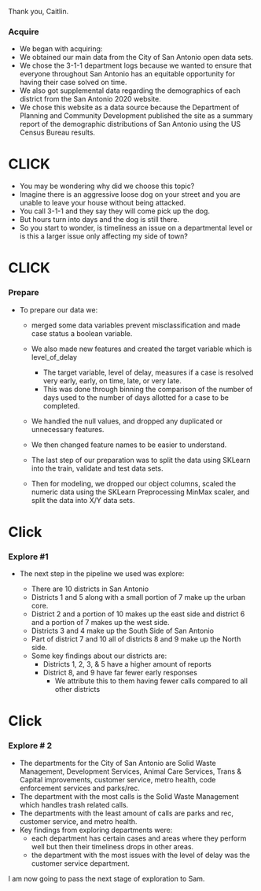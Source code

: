 Thank you, Caitlin.
### Acquire
- We began with acquiring:
- We obtained our main data from the City of San Antonio open data sets.
- We chose the 3-1-1 department logs because we wanted to ensure that everyone throughout San Antonio has an equitable opportunity for having their case solved on time.
- We also got supplemental data regarding the demographics of each district from the San Antonio 2020 website.
- We chose this website as a data source because the Department of Planning and Community Development published the site as a summary report of the demographic distributions of San Antonio using the US Census Bureau results.


# CLICK 
- You may be wondering why did we choose this topic?
- Imagine there is an aggressive loose dog on your street and you are unable to leave your house without being attacked.
- You call 3-1-1 and they say they will come pick up the dog.
- But hours turn into days and the dog is still there.
- So you start to wonder, is timeliness an issue on a departmental level or is this a larger issue only affecting my side of town?

# CLICK 
### Prepare
- To prepare our data we:
    
    - merged some data variables prevent misclassification and made case status a boolean variable. 
    - We also made new features and created the target variable which is level_of_delay
    	- The target variable, level of delay, measures if a case is resolved very early, early, on time, late, or very late. 
    	- This was done through binning the comparison of the number of days used to the number of days allotted for a case to be completed.
    
    - We handled the null values, and dropped any duplicated or unnecessary features.
    - We then changed feature names to be easier to understand.
  

    - The last step of our preparation was to split the data using SKLearn into the train, validate and test data sets. 
    - Then for modeling, we dropped our object columns, scaled the numeric data using the SKLearn Preprocessing MinMax scaler, and split the data into X/Y data sets. 
    
 # Click
 ### Explore #1
- The next step in the pipeline we used was explore:

    - There are 10 districts in San Antonio
    - Districts 1 and 5 along with a small portion of 7 make up the urban core.
    - District 2 and a portion of 10 makes up the east side and district 6 and a portion of 7 makes up the west side.
    - Districts 3 and 4 make up the South Side of San Antonio
    - Part of district 7 and 10 all of districts 8 and 9 make up the North side.
    - Some key findings about our districts are:
      - Districts 1, 2, 3, & 5 have a  higher amount of reports
      - District 8, and 9 have far fewer early responses
        - We attribute this to them having fewer calls compared to all other districts
# Click 
### Explore # 2
   - The departments for the City of San Antonio are Solid Waste Management, Development Services, Animal Care Services, 
Trans & Capital improvements, customer service, metro health, code enforcement services and parks/rec.
   - The department with the most calls is the Solid Waste Management which handles trash related calls.
   - The departments with the least amount of calls are parks and rec, customer service, and metro health.
   - Key findings from exploring departments were:
        -  each department has certain cases and areas where they perform well but then their timeliness drops in other areas.
        - the department with the most issues with the level of delay was the customer service department. 

I am now going to pass the next stage of exploration to Sam.

